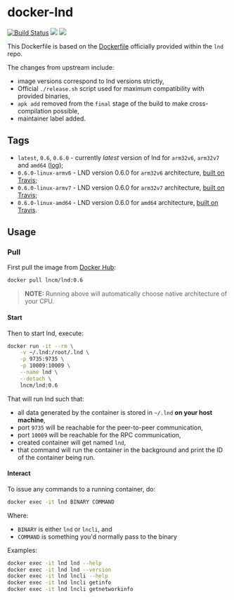 # docker-lnd

[![Build Status](https://travis-ci.com/lncm/docker-lnd.svg)](https://travis-ci.com/lncm/docker-lnd) ![](https://img.shields.io/microbadger/image-size/lncm/lnd/0.6.0.svg?style=flat) ![](https://img.shields.io/docker/pulls/lncm/lnd.svg?style=flat)

This Dockerfile is based on the [Dockerfile] officially provided within the `lnd` repo. 

The changes from upstream include:

* image versions correspond to lnd versions strictly,
* Official `./release.sh` script used for maximum compatibility with provided binaries,
* `apk add` removed from the `final` stage of the build to make cross-compilation possible,
* maintainer label added.

[Dockerfile]: https://github.com/lightningnetwork/lnd/blob/master/Dockerfile


## Tags

* `latest`, `0.6`, `0.6.0` - currently _latest_ version of lnd for `arm32v6`, `arm32v7` and `amd64` ([log][log-agg]);
* `0.6.0-linux-armv6` - LND version 0.6.0 for `arm32v6` architecture, [built on Travis][log-arm6];
* `0.6.0-linux-armv7` - LND version 0.6.0 for `arm32v7` architecture, [built on Travis][log-arm7];
* `0.6.0-linux-amd64` - LND version 0.6.0 for `amd64` architecture, [built on Travis][log-amd64].

[log-agg]: https://travis-ci.com/lncm/docker-lnd/builds/109879482
[log-arm6]: https://travis-ci.com/lncm/docker-lnd/jobs/196147555
[log-arm7]: https://travis-ci.com/lncm/docker-lnd/jobs/196147556
[log-amd64]: https://travis-ci.com/lncm/docker-lnd/jobs/196147554



## Usage


### Pull

First pull the image from [Docker Hub]:

```bash
docker pull lncm/lnd:0.6
```

> **NOTE:** Running above will automatically choose native architecture of your CPU.

[Docker Hub]: https://hub.docker.com/r/lncm/lnd


#### Start

Then to start lnd, execute:

```bash
docker run -it --rm \
    -v ~/.lnd:/root/.lnd \
    -p 9735:9735 \
    -p 10009:10009 \
    --name lnd \
    --detach \
    lncm/lnd:0.6
```

That will run lnd such that:

* all data generated by the container is stored in `~/.lnd` **on your host machine**,
* port `9735` will be reachable for the peer-to-peer communication,
* port `10009` will be reachable for the RPC communication,
* created container will get named `lnd`,
* that command will run the container in the background and print the ID of the container being run.


#### Interact

To issue any commands to a running container, do:

```bash
docker exec -it lnd BINARY COMMAND
```

Where:
* `BINARY` is either `lnd` or `lncli`, and
* `COMMAND` is something you'd normally pass to the binary   

Examples:

```bash
docker exec -it lnd lnd --help
docker exec -it lnd lnd --version
docker exec -it lnd lncli --help
docker exec -it lnd lncli getinfo
docker exec -it lnd lncli getnetworkinfo
```
